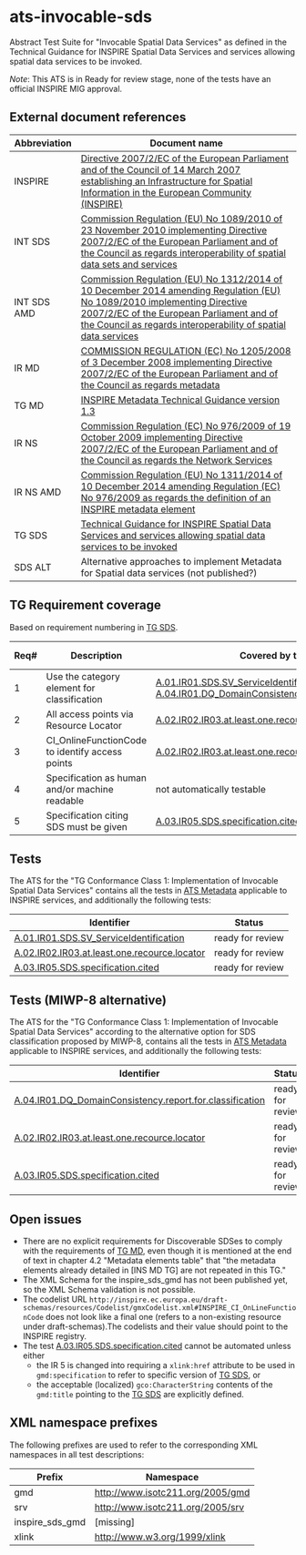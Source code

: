 ats-invocable-sds
===========================

Abstract Test Suite for "Invocable Spatial Data Services"
as defined in the Technical Guidance for INSPIRE Spatial Data Services and services allowing spatial data services to be invoked.

*Note*: This ATS is in Ready for review stage, none of the tests have an official INSPIRE MIG approval.

## External document references

| Abbreviation | Document name                       |
| ------------ | ----------------------------------- |
| INSPIRE <a name="ref_INSPIRE"></a> | [Directive 2007/2/EC of the European Parliament and of the Council of 14 March 2007 establishing an Infrastructure for Spatial Information in the European Community (INSPIRE)](http://eur-lex.europa.eu/legal-content/EN/TXT/PDF/?uri=CELEX:32007L0002&from=EN)
| INT SDS <a name="ref_INT_SDS"></a> | [Commission Regulation (EU) No 1089/2010 of 23 November 2010 implementing Directive 2007/2/EC of the European Parliament and of the Council as regards interoperability of spatial data sets and services](http://eur-lex.europa.eu/legal-content/EN/TXT/PDF/?uri=OJ:L:2010:323:FULL&from=EN)
| INT SDS AMD <a name="ref_INT_SDS_AMD"></a> | [Commission Regulation (EU) No 1312/2014 of 10 December 2014 amending Regulation (EU) No 1089/2010 implementing Directive 2007/2/EC of the European Parliament and of the Council as regards interoperability of spatial data services](http://eur-lex.europa.eu/legal-content/EN/TXT/PDF/?uri=CELEX:32014R1312&from=EN)
| IR MD <a name="ref_IR_MD"></a>  | [COMMISSION REGULATION (EC) No 1205/2008 of 3 December 2008 implementing Directive 2007/2/EC of the European Parliament and of the Council as regards metadata](http://eur-lex.europa.eu/LexUriServ/LexUriServ.do?uri=OJ:L:2008:326:0012:0030:EN:PDF)
| TG MD <a name="ref_TG_MD"></a> | [INSPIRE Metadata Technical Guidance version 1.3](http://inspire.jrc.ec.europa.eu/documents/Metadata/MD_IR_and_ISO_20131029.pdf)
| IR NS <a name="ref_IR_NS"></a>   | [Commission Regulation (EC) No 976/2009 of 19 October 2009 implementing Directive 2007/2/EC of the European Parliament and of the Council as regards the Network Services](http://eur-lex.europa.eu/legal-content/EN/TXT/PDF/?uri=CELEX:32009R0976&from=EN)
| IR NS AMD <a name="ref_IR_NS_AMD"></a> | [Commission Regulation (EU) No 1311/2014 of 10 December 2014 amending Regulation (EC) No 976/2009 as regards the definition of an INSPIRE metadata element](http://eur-lex.europa.eu/legal-content/EN/TXT/PDF/?uri=CELEX:32014R1311&from=EN)
| TG SDS <a name="ref_TG_SDS"></a> | [Technical Guidance for INSPIRE Spatial Data Services and services allowing spatial data services to be invoked](http://inspire.jrc.ec.europa.eu/documents/Spatial_Data_Services/TG_for_INSPIRE_SDS_3_1.pdf)
| SDS ALT <a name="ref_SDS_alt"></a> | Alternative approaches to implement Metadata for Spatial data services (not published?)

## TG Requirement coverage

Based on requirement numbering in [TG SDS](#ref_TG_SDS).

| Req#   | Description                          | Covered by test(s)                 | IR reference(s)                  |
| ------ | ------------------------------------ | ---------------------------------- | -------------------------------- |
| 1      | Use the category element for classification | [A.01.IR01.SDS.SV_ServiceIdentification](A.01.IR01.SDS.SV_ServiceIdentification.md) OR [A.04.IR01.DQ_DomainConsistency.report.for.classification](A.04.IR01.DQ_DomainConsistency.report.for.classification.md)| |
| 2      | All access points via Resource Locator | [A.02.IR02.IR03.at.least.one.recource.locator](A.02.IR02.at.least.one.recource.locator.md) | |
| 3      | CI_OnlineFunctionCode to identify access points | [A.02.IR02.IR03.at.least.one.recource.locator](A.02.IR02.at.least.one.recource.locator.md)| |
| 4      | Specification as human and/or machine readable | not automatically testable | |
| 5      | Specification citing SDS must be given | [A.03.IR05.SDS.specification.cited](A.03.IR05.SDS.specification.cited.md) | |

## Tests

The ATS for the "TG Conformance Class 1: Implementation of Invocable Spatial Data Services" contains all the tests in [ATS Metadata](https://github.com/inspire-eu-validation/ats-metadata) applicable to INSPIRE services, and additionally the following tests:

| Identifier                                                        | Status   |
| ----------------------------------------------------------------- | -------- |
| [A.01.IR01.SDS.SV_ServiceIdentification](A.01.IR01.SDS.SV_ServiceIdentification.md) | ready for review |
| [A.02.IR02.IR03.at.least.one.recource.locator](A.02.IR02.at.least.one.recource.locator.md) | ready for review |
| [A.03.IR05.SDS.specification.cited](A.03.IR05.SDS.specification.cited.md) | ready for review |

## Tests (MIWP-8 alternative)

The ATS for the "TG Conformance Class 1: Implementation of Invocable Spatial Data Services" according to the alternative option for SDS classification proposed by MIWP-8, contains all the tests in [ATS Metadata](https://github.com/inspire-eu-validation/ats-metadata) applicable to INSPIRE services, and additionally the following tests:

| Identifier                                                        | Status   |
| ----------------------------------------------------------------- | -------- |
| [A.04.IR01.DQ_DomainConsistency.report.for.classification](A.04.IR01.DQ_DomainConsistency.report.for.classification.md) | ready for review |
| [A.02.IR02.IR03.at.least.one.recource.locator](A.02.IR02.at.least.one.recource.locator.md) | ready for review |
| [A.03.IR05.SDS.specification.cited](A.03.IR05.SDS.specification.cited.md) | ready for review |

## Open issues
* There are no explicit requirements for Discoverable SDSes to comply with the requirements of [TG MD](#ref_TG_MD), even though it is mentioned at the end of text in chapter 4.2 "Metadata elements table" that "the metadata elements already detailed in [INS MD TG] are not repeated in this TG."
* The XML Schema for the inspire_sds_gmd has not been published yet, so the XML Schema validation is not possible.
* The codelist URL ```http://inspire.ec.europa.eu/draft-schemas/resources/Codelist/gmxCodelist.xml#INSPIRE_CI_OnLineFunctionCode``` does not look like a final one (refers to a non-existing resource under draft-schemas).The codelists and their value should point to the INSPIRE registry.
* The test [A.03.IR05.SDS.specification.cited](A.03.IR05.SDS.specification.cited.md) cannot be automated unless either
  * the IR 5 is changed into requiring a ```xlink:href``` attribute to be used in ```gmd:specification``` to refer to specific version of [TG SDS](#ref_TG_SDS), or
  * the acceptable (localized) ```gco:CharacterString``` contents of the ```gmd:title``` pointing to the [TG SDS](#ref_TG_SDS) are explicitly defined.

## XML namespace prefixes <a name="namespaces"></a>

The following prefixes are used to refer to the corresponding XML namespaces in all test descriptions:

Prefix         | Namespace
-------------- | -------------------------------------------------
gmd | http://www.isotc211.org/2005/gmd
srv | http://www.isotc211.org/2005/srv
inspire\_sds_gmd | [missing]
xlink          | http://www.w3.org/1999/xlink

